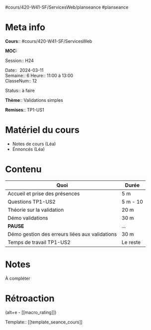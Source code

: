 #cours/420-W41-SF/ServicesWeb/planseance #planseance
# Meta info

**Cours**:: #cours/420-W41-SF/ServicesWeb 

**MOC:** 

Session:: H24

Date::  2024-03-11  
Semaine:: 6
Heure:: 11:00 à 13:00  
ClasseNum:: 12

Status:: <span class="chip not-ready">à faire</span>

**Thème**:: Validations simples

**Remises**:: TP1-US1

# Matériel du cours
* Notes de cours (Léa)
* Énnoncés (Léa)
# Contenu

| Quoi                                           | Durée    |
| ---------------------------------------------- | -------- |
| Accueil et prise des présences                 | 5 m      |
| Questions TP1-US2                              | 5 m - 10 |
| Théorie sur la validation                      | 20 m     |
| Démo validations                               | 30 m     |
| **PAUSE**                                      | ...      |
| Démo gestion des erreurs liées aux validations | 30 m     |
| Temps de travail TP1-US2                       | Le reste |
# Notes
À compléter

# Rétroaction
(alt+e - [[macro_rating]])

Template:: [[template_seance_cours]]